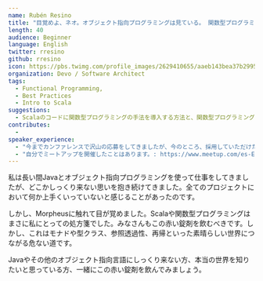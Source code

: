 ```yaml
---
name: Rubén Resino
title: "目覚めよ、ネオ。オブジェクト指向プログラミングは見ている。 関数型プログラミングについていけ。目覚めるのだ！ネオ。"
length: 40
audience: Beginner
language: English
twitter: rresino
github: rresino
icon: https://pbs.twimg.com/profile_images/2629410655/aaeb143bea37b29955f91daba39e9c67_bigger.jpeg
organization: Devo / Software Architect
tags:
  - Functional Programming,
  - Best Practices
  - Intro to Scala
suggestions:
  - Scalaのコードに関数型プログラミングの手法を導入する方法と、関数型プログラミングの高い学習曲線の乗り越え方についてお話します。
contributes:
  - 
speaker_experience:
  - "今までカンファレンスで沢山の応募をしてきましたが、今のところ、採用していただけたことはありません。今度こそ。: https://madrid2018.codemotionworld.com/es/ https://t3chfest.uc3m.es/2018/?lang=es"
  - "自分でミートアップを開催したことはあります。: https://www.meetup.com/es-ES/Codemotion-Espana/events/255450342/"
---
```

私は長い間Javaとオブジェクト指向プログラミングを使って仕事をしてきましたが、どこかしっくり来ない思いを抱き続けてきました。全てのプロジェクトにおいて何か上手くいっていないと感じることがあったのです。

しかし、Morpheusに触れて目が覚めました。Scalaや関数型プログラミングはまさに私にとっての処方箋でした。みなさんもこの赤い錠剤を飲むべきです。しかし、これはモナドや型クラス、参照透過性、再帰といった素晴らしい世界につながる危ない道です。

Javaやその他のオブジェクト指向言語にしっくり来ない方、本当の世界を知りたいと思っている方、一緒にこの赤い錠剤を飲んでみましょう。
